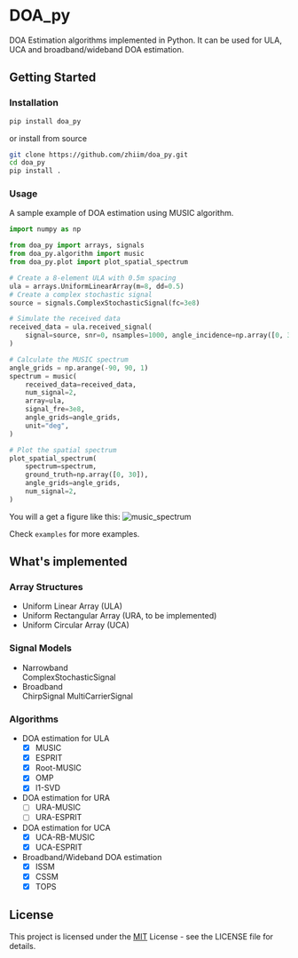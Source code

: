 # DOA_py

DOA Estimation algorithms implemented in Python. It can be used for ULA, UCA and broadband/wideband DOA estimation.

## Getting Started

### Installation

```bash
pip install doa_py
```

or install from source

```bash
git clone https://github.com/zhiim/doa_py.git
cd doa_py
pip install .
```

### Usage

A sample example of DOA estimation using MUSIC algorithm.

```python
import numpy as np

from doa_py import arrays, signals
from doa_py.algorithm import music
from doa_py.plot import plot_spatial_spectrum

# Create a 8-element ULA with 0.5m spacing
ula = arrays.UniformLinearArray(m=8, dd=0.5)
# Create a complex stochastic signal
source = signals.ComplexStochasticSignal(fc=3e8)

# Simulate the received data
received_data = ula.received_signal(
    signal=source, snr=0, nsamples=1000, angle_incidence=np.array([0, 30]), unit="deg"
)

# Calculate the MUSIC spectrum
angle_grids = np.arange(-90, 90, 1)
spectrum = music(
    received_data=received_data,
    num_signal=2,
    array=ula,
    signal_fre=3e8,
    angle_grids=angle_grids,
    unit="deg",
)

# Plot the spatial spectrum
plot_spatial_spectrum(
    spectrum=spectrum,
    ground_truth=np.array([0, 30]),
    angle_grids=angle_grids,
    num_signal=2,
)
```

You will a get a figure like this:
![music_spectrum](https://github.com/zhiim/doa_py/blob/master/pics/music_spectrum.svg)

Check `examples` for more examples.

## What's implemented

### Array Structures

- Uniform Linear Array (ULA)
- Uniform Rectangular Array (URA, to be implemented)
- Uniform Circular Array (UCA)

### Signal Models

- Narrowband  
  ComplexStochasticSignal
- Broadband  
  ChirpSignal
  MultiCarrierSignal

### Algorithms

- DOA estimation for ULA
  - [x] MUSIC
  - [x] ESPRIT
  - [x] Root-MUSIC
  - [x] OMP
  - [x] l1-SVD
- DOA estimation for URA
  - [ ] URA-MUSIC
  - [ ] URA-ESPRIT
- DOA estimation for UCA
  - [x] UCA-RB-MUSIC
  - [x] UCA-ESPRIT
- Broadband/Wideband DOA estimation
  - [x] ISSM
  - [x] CSSM
  - [x] TOPS

## License

This project is licensed under the [MIT](LICENSE) License - see the LICENSE file for details.
